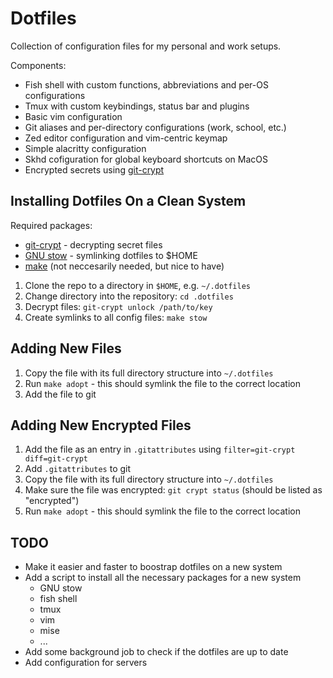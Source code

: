 # Dotfiles

Collection of configuration files for my personal and work setups.

Components:
- Fish shell with custom functions, abbreviations and per-OS configurations
- Tmux with custom keybindings, status bar and plugins
- Basic vim configuration
- Git aliases and per-directory configurations (work, school, etc.)
- Zed editor configuration and vim-centric keymap
- Simple alacritty configuration
- Skhd cofiguration for global keyboard shortcuts on MacOS
- Encrypted secrets using [git-crypt](https://www.agwa.name/projects/git-crypt/)

## Installing Dotfiles On a Clean System

Required packages:
- [git-crypt](https://www.agwa.name/projects/git-crypt/) - decrypting secret files
- [GNU stow](https://www.gnu.org/software/stow/) - symlinking dotfiles to $HOME
- [make](https://www.gnu.org/software/make/) (not neccesarily needed, but nice to have)

1. Clone the repo to a directory in `$HOME`, e.g. `~/.dotfiles`
2. Change directory into the repository: `cd .dotfiles`
3. Decrypt files: `git-crypt unlock /path/to/key`
4. Create symlinks to all config files: `make stow`

## Adding New Files

1. Copy the file with its full directory structure into `~/.dotfiles`
2. Run `make adopt` - this should symlink the file to the correct location
3. Add the file to git

## Adding New Encrypted Files

1. Add the file as an entry in `.gitattributes` using `filter=git-crypt diff=git-crypt`
2. Add `.gitattributes` to git
3. Copy the file with its full directory structure into `~/.dotfiles`
4. Make sure the file was encrypted: `git crypt status` (should be listed as "encrypted")
5. Run `make adopt` - this should symlink the file to the correct location

## TODO

- Make it easier and faster to boostrap dotfiles on a new system
- Add a script to install all the necessary packages for a new system
  - GNU stow
  - fish shell
  - tmux
  - vim
  - mise
  - ...
- Add some background job to check if the dotfiles are up to date
- Add configuration for servers

